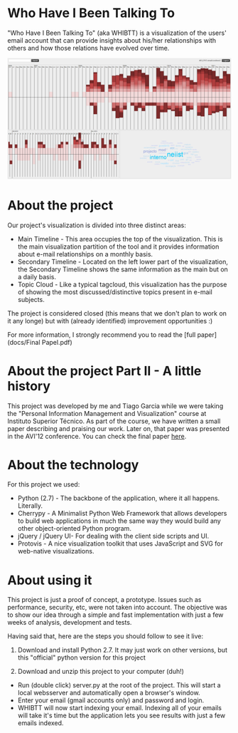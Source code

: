 Who Have I Been Talking To
=====================

"Who Have I Been Talking To" (aka WHIBTT) is a visualization of the users' email account that can provide insights about his/her relationships with others and how those relations have evolved over time.

![Overview](/docs/overview.png)


About the project
=====================

Our project's visualization is divided into three distinct areas:
- Main Timeline - This area occupies the top of the visualization. This is the main visualization partition of
the tool and it provides information about e-mail relationships on a monthly basis.
- Secondary Timeline - Located on the left lower part of the visualization, the Secondary Timeline shows the same information as the main but on a daily basis.
- Topic Cloud - Like a typical tagcloud, this visualization has the purpose of showing the most discussed/distinctive topics present in e-mail subjects.

The project is considered closed (this means that we don't plan to work on it any longe) but with (already identified) improvement opportunities :)

For more information, I strongly recommend you to read the [full paper](docs/Final Papel.pdf)

About the project Part II - A little history
=====================

This project was developed by me and Tiago Garcia while we were taking the "Personal Information Management and Visualization" course at Instituto Superior Técnico.
As part of the course, we have written a small paper describing and praising our work. Later on, that paper was presented in the AVI'12 conference. You can check the final paper [here](http://dl.acm.org/citation.cfm?id=2254647&preflayout=tabs).

About the technology
=====================

For this project we used:
- Python (2.7) - The backbone of the application, where it all happens. Literally.
- Cherrypy - A Minimalist Python Web Framework that allows developers to build web applications in much the same way they would build any other object-oriented Python program. 
- jQuery / jQuery UI- For dealing with the client side scripts and UI.
- Protovis - A nice visualization toolkit that uses JavaScript and SVG for web-native visualizations.

About using it
=====================

This project is just a proof of concept, a prototype. Issues such as performance, security, etc, were not taken into account. 
The objective was to show our idea through a simple and fast implementation with just a few weeks of analysis, development and tests.

Having said that, here are the steps you should follow to see it live:

1) Download and install Python 2.7. It may just work on other versions, but this "official" python version for this project

2) Download and unzip this project to your computer (duh!)

- Run (double click) server.py at the root of the project. This will start a local websserver and automatically open a browser's window.
- Enter your email (gmail accounts only) and password and login.
- WHIBTT will now start indexing your email. Indexing all of your emails will take it's time but the application lets you see results with just a few emails indexed.
